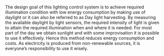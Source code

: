The design goal of this lighting control system is to achieve required illumination condition with low energy consumption by making use of daylight or it can also be referred to as Day light harvesting. By measuring the available daylight by light sensors, the required intensity of light is given to attain the required illumination when and where it is needed. For most part of the day we obtain sunlight and with some improvisation it is possible to use it effectively. Hence this method reduces energy consumption and costs. As electricity is produced from non-renewable sources, it is everyone’s responsibility to use it wisely.
